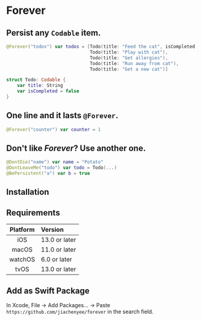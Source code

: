# Forever
## Persist any `Codable` item.

```swift
@Forever("todos") var todos = [Todo(title: "Feed the cat", isCompleted: true),
                               Todo(title: "Play with cat"),
                               Todo(title: "Get allergies"),
                               Todo(title: "Run away from cat"),
                               Todo(title: "Get a new cat")]
```
```swift
struct Todo: Codable {
    var title: String
    var isCompleted = false
}
```

## One line and it lasts `@Forever`.
```swift
@Forever("counter") var counter = 1
```

## Don't like _Forever_? Use another one.
```swift
@DontDie("name") var name = "Potato"
@DontLeaveMe("todo") var todo = Todo(...)
@BePersistent("a") var b = true
```

## Installation
## Requirements
| Platform | Version       |
|:--------:|:--------------|
|   iOS    | 13.0 or later |
|  macOS   | 11.0 or later |
| watchOS  | 6.0 or later  |
|   tvOS   | 13.0 or later |

## Add as Swift Package
In Xcode, File → Add Packages… → Paste `https://github.com/jiachenyee/forever` in the search field.
